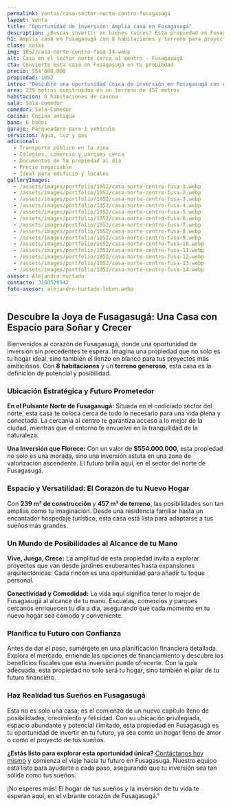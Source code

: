 ```yaml
---
permalink: ventas/casa-sector-norte-centro-fusagasuga
layout: venta
title: "Oportunidad de inversión: Amplia casa en Fusagasugá"
description: ¿Buscas invertir en bienes raíces? Esta propiedad en Fusagasugá ofrece espacio, potencial y rentabilidad. ¡Visítala ahora!
h1: Amplia casa en Fusagasugá con 8 habitaciones y terreno para proyecto
clase: casas
img: 1052/casa-norte-centro-fusa-14.webp
alt: Casa en el sector norte cerca al centro - Fusagasugá
cta: Convierte esta casa en Fusagasugá en tu propiedad
precio: 554'000.000
propiedad: 1052
intro: "Descubre una oportunidad única de inversión en Fusagasugá con esta espaciosa casa en venta. ¡Haz realidad tu proyecto ahora mismo!"
area: 239 metros construidos en un terreno de 457 metros
habitacion: 8 habitaciones de casona
sala: Sala-comedor
comedor: Sala-Comedor
cocina: Cocina antigua
bano: 6 baños
garaje: Parqueadero para 1 vehículo
servicios: Agua, luz y gas
adicional:
  - Transporte público en la zona
  - Colegios, comercio y parques cerca
  - Documentos de la propiedad al día
  - Precio negociable
  - Ideal para edificio y locales
galleryImages:
  - /assets/images/portfolio/1052/casa-norte-centro-fusa-1.webp
  - /assets/images/portfolio/1052/casa-norte-centro-fusa-2.webp
  - /assets/images/portfolio/1052/casa-norte-centro-fusa-3.webp
  - /assets/images/portfolio/1052/casa-norte-centro-fusa-4.webp
  - /assets/images/portfolio/1052/casa-norte-centro-fusa-5.webp
  - /assets/images/portfolio/1052/casa-norte-centro-fusa-6.webp
  - /assets/images/portfolio/1052/casa-norte-centro-fusa-7.webp
  - /assets/images/portfolio/1052/casa-norte-centro-fusa-8.webp
  - /assets/images/portfolio/1052/casa-norte-centro-fusa-9.webp
  - /assets/images/portfolio/1052/casa-norte-centro-fusa-10.webp
  - /assets/images/portfolio/1052/casa-norte-centro-fusa-11.webp
  - /assets/images/portfolio/1052/casa-norte-centro-fusa-12.webp
  - /assets/images/portfolio/1052/casa-norte-centro-fusa-13.webp
  - /assets/images/portfolio/1052/casa-norte-centro-fusa-14.webp
asesor: Alejandro Hurtado
contacto: 3160520942
foto-asesor: alejandro-hurtado-leben.webp
---
```

## Descubre la Joya de Fusagasugá: Una Casa con Espacio para Soñar y Crecer

Bienvenidos al corazón de Fusagasugá, donde una oportunidad de inversión sin precedentes te espera. Imagina una propiedad que no solo es tu hogar ideal, sino también el lienzo en blanco para tus proyectos más ambiciosos. Con **8 habitaciones** y un **terreno generoso**, esta casa es la definición de potencial y posibilidad.

### Ubicación Estratégica y Futuro Prometedor

**En el Pulsante Norte de Fusagasugá:** Situada en el codiciado sector del norte, esta casa te coloca cerca de todo lo necesario para una vida plena y conectada. La cercanía al centro te garantiza acceso a lo mejor de la ciudad, mientras que el entorno te envuelve en la tranquilidad de la naturaleza.

**Una Inversión que Florece:** Con un valor de **$554.000.000**, esta propiedad no solo es una morada, sino una inversión astuta en una zona de valorización ascendente. El futuro brilla aquí, en el sector del norte de Fusagasugá.

### Espacio y Versatilidad: El Corazón de tu Nuevo Hogar

Con **239 m² de construcción** y **457 m² de terreno**, las posibilidades son tan amplias como tu imaginación. Desde una residencia familiar hasta un encantador hospedaje turístico, esta casa está lista para adaptarse a tus sueños más grandes.

### Un Mundo de Posibilidades al Alcance de tu Mano

**Vive, Juega, Crece:** La amplitud de esta propiedad invita a explorar proyectos que van desde jardines exuberantes hasta expansiones arquitectónicas. Cada rincón es una oportunidad para añadir tu toque personal.

**Conectividad y Comodidad:** La vida aquí significa tener lo mejor de Fusagasugá al alcance de tu mano. Escuelas, comercios y parques cercanos enriquecen tu día a día, asegurando que cada momento en tu nuevo hogar sea cómodo y conveniente.

### Planifica tu Futuro con Confianza

Antes de dar el paso, sumérgete en una planificación financiera detallada. Explora el mercado, entiende las opciones de financiamiento y descubre los beneficios fiscales que esta inversión puede ofrecerte. Con la guía adecuada, esta propiedad no solo será tu hogar, sino también el pilar de tu futuro financiero.

### Haz Realidad tus Sueños en Fusagasugá

Esta no es solo una casa; es el comienzo de un nuevo capítulo lleno de posibilidades, crecimiento y felicidad. Con su ubicación privilegiada, espacio abundante y potencial ilimitado, esta propiedad en Fusagasugá es tu oportunidad de invertir en tu futuro, ya sea como un hogar lleno de amor o como el proyecto de tus sueños.

**¿Estás listo para explorar esta oportunidad única?** [Contáctanos hoy mismo](#asesor) y comienza el viaje hacia tu futuro en Fusagasugá. Nuestro equipo está listo para ayudarte a cada paso, asegurando que tu inversión sea tan sólida como tus sueños.

¡No esperes más! El hogar de tus sueños y la inversión de tu vida te esperan aquí, en el vibrante corazón de Fusagasugá."
